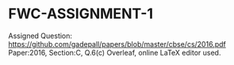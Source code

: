# FWC-ASSIGNMENT-1
Assigned Question: https://github.com/gadepall/papers/blob/master/cbse/cs/2016.pdf
Paper:2016, Section:C, Q.6(c)
Overleaf, online LaTeX editor used.
